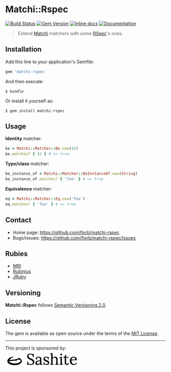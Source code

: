 # Matchi::Rspec

[![Build Status](https://travis-ci.org/fixrb/matchi-rspec.svg?branch=master)][travis]
[![Gem Version](https://badge.fury.io/rb/matchi-rspec.svg)][gem]
[![Inline docs](http://inch-ci.org/github/fixrb/matchi-rspec.svg?branch=master)][inchpages]
[![Documentation](http://img.shields.io/:yard-docs-38c800.svg)][rubydoc]

> Extend [Matchi](https://github.com/fixrb/matchi) matchers with some [RSpec](https://rspec.info/)'s ones.

## Installation

Add this line to your application's Gemfile:

```ruby
gem 'matchi-rspec'
```

And then execute:

    $ bundle

Or install it yourself as:

    $ gem install matchi-rspec

## Usage

**Identity** matcher:

```ruby
be = Matchi::Matcher::Be.new(42)
be.matches? { 42 } # => true
```

**Type/class** matcher:

```ruby
be_instance_of = Matchi::Matcher::BeInstanceOf.new(String)
be_instance_of.matches? { 'foo' } # => true
```

**Equivalence** matcher:

```ruby
eq = Matchi::Matcher::Eq.new('foo')
eq.matches? { 'foo' } # => true
```

## Contact

* Home page: https://github.com/fixrb/matchi-rspec
* Bugs/issues: https://github.com/fixrb/matchi-rspec/issues

## Rubies

* [MRI](https://www.ruby-lang.org/)
* [Rubinius](https://rubinius.com/)
* [JRuby](https://www.jruby.org/)

## Versioning

__Matchi::Rspec__ follows [Semantic Versioning 2.0](https://semver.org/).

## License

The gem is available as open source under the terms of the [MIT License](https://opensource.org/licenses/MIT).

***

<p>
  This project is sponsored by:<br />
  <a href="https://sashite.com/"><img
    src="https://github.com/fixrb/matchi-rspec/raw/master/img/sashite.png"
    alt="Sashite" /></a>
</p>

[gem]: https://rubygems.org/gems/matchi-rspec
[travis]: https://travis-ci.org/fixrb/matchi-rspec
[inchpages]: http://inch-ci.org/github/fixrb/matchi-rspec
[rubydoc]: http://rubydoc.info/gems/matchi-rspec/frames
